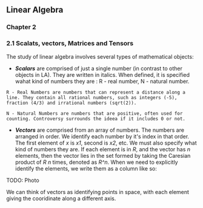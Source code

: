 

## Linear Algebra
### Chapter 2


### 2.1 Scalats, vectors, Matrices and Tensors

The study of linear algebra involves several types of mathematical objects:

* ___Scalars___ are comprised of just a single number (in contrast to other objects in LA). They are written in italics. When defined, it is specified wahat kind of numbers they are : R - real number, N - natural number.
```
R - Real Numbers are numbers that can represent a distance along a line. They contain all rational numbers, such as integers (-5), fraction (4/3) and irrational numbers (sqrt(2)). 

N - Natural Numbers are numbers that are positive, often used for counting. Controversy surrounds the ideea if it includes 0 or not.
```

* ___Vectors___ are comprised from an array of numbers. The numbers are arranged in order. We identify each number by it's index in that order. The first element of _x_ is _x1_, second is _x2_, etc. We must also specify what kind of numbers they are. If each element is in _R_, and the vector has _n_ elements, then the vector lies in the set formed by taking the Caresian product of _R_ _n_ times, denoted as _R^n_. When we need to explicitly identify the elements, we write them as a column like so:

TODO: Photo

We can think of vectors as identifying points in space, with each element giving the cooridinate along a different axis.
